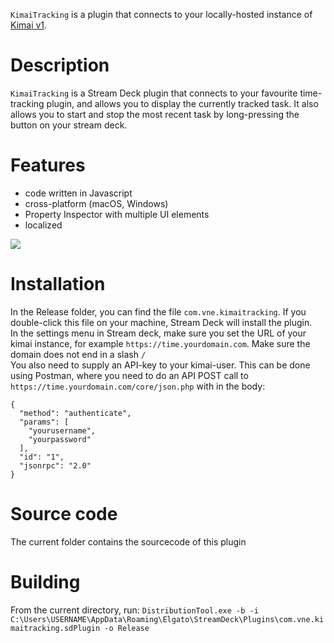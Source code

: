 `KimaiTracking` is a plugin that connects to your locally-hosted instance of  [Kimai v1](https://github.com/kimai/kimai).


# Description

`KimaiTracking`  is a Stream Deck plugin that connects to your favourite time-tracking plugin, and allows you to display the currently tracked task. It also allows you to start and stop the most recent task by long-pressing the button on your stream deck. 


# Features

- code written in Javascript
- cross-platform (macOS, Windows)
- Property Inspector with multiple UI elements
- localized

![](screenshot.png)


# Installation

In the Release folder, you can find the file `com.vne.kimaitracking`. If you double-click this file on your machine, Stream Deck will install the plugin.  
In the settings menu in Stream deck, make sure you set the URL of your kimai instance, for example `https://time.yourdomain.com`. Make sure the domain does not end in a slash `/`  
You also need to supply an API-key to your kimai-user. This can be done using Postman, where you need to do an API POST call to `https://time.yourdomain.com/core/json.php` with in the body:
```
{
  "method": "authenticate",
  "params": [
    "yourusername",
    "yourpassword"
  ],
  "id": "1",
  "jsonrpc": "2.0"
}
```


# Source code

The current folder contains the sourcecode of this plugin

# Building
From the current directory, run:
`DistributionTool.exe -b -i C:\Users\USERNAME\AppData\Roaming\Elgato\StreamDeck\Plugins\com.vne.kimaitracking.sdPlugin -o Release`